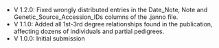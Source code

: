 - V 1.2.0: Fixed wrongly distributed entries in the Date_Note, Note and Genetic_Source_Accession_IDs columns of the .janno file.
- V 1.1.0: Added all 1st-3rd degree relationships found in the publication, affecting dozens of individuals and partial pedigrees.
- V 1.0.0: Initial submission